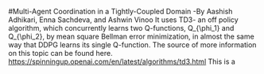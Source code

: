 #Multi-Agent Coordination in a Tightly-Coupled Domain
-By Aashish Adhikari, Enna Sachdeva, and Ashwin Vinoo
It uses TD3- an off policy algorithm, which concurrently learns two Q-functions, Q_{\phi_1} and Q_{\phi_2}, by mean square Bellman error minimization, in almost the same way that DDPG learns its single Q-function. 
The source of more information on this topic can be found here. 
https://spinningup.openai.com/en/latest/algorithms/td3.html
This is a 
